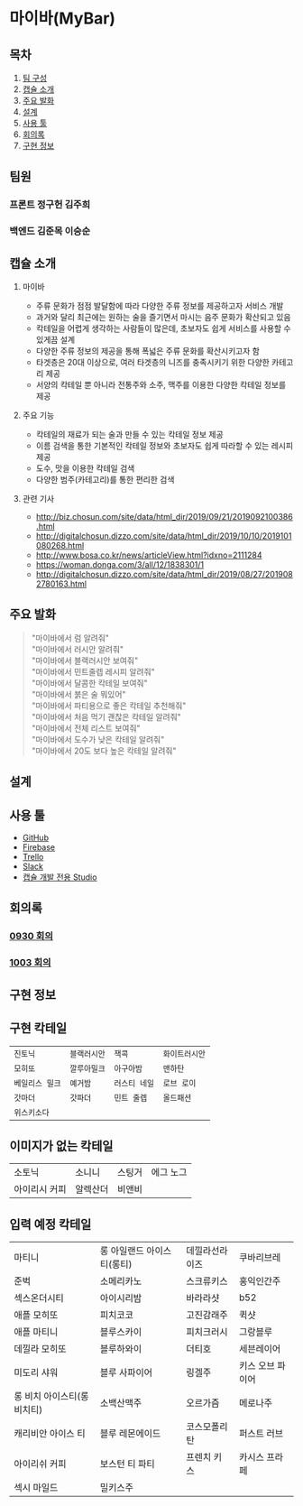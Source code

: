 # 마이바(MyBar)

## 목차

1. [팀 구성](#팀원)
1. [캡슐 소개](#캡슐-소개)
1. [주요 발화](#주요-발화)
1. [설계](#설계)
1. [사용 툴](#사용-툴)
1. [회의록](#회의록)
1. [구현 정보](#구현-정보)

## 팀원

### 프론트 정구헌 김주희

### 백엔드 김준목 이승순

## 캡슐 소개

1. 마이바
    - 주류 문화가 점점 발달함에 따라 다양한 주류 정보를 제공하고자 서비스 개발
    - 과거와 달리 최근에는 원하는 술을 즐기면서 마시는 음주 문화가 확산되고 있음
    - 칵테일을 어렵게 생각하는 사람들이 많은데, 초보자도 쉽게 서비스를 사용할 수 있게끔 설계
    - 다양한 주류 정보의 제공을 통해 폭넓은 주류 문화를 확산시키고자 함
    - 타겟층은 20대 이상으로, 여러 타겟층의 니즈를 충족시키기 위한 다양한 카테고리 제공
    - 서양의 칵테일 뿐 아니라 전통주와 소주, 맥주를 이용한 다양한 칵테일 정보를 제공

1. 주요 기능
    - 칵테일의 재료가 되는 술과 만들 수 있는 칵테일 정보 제공
    - 이름 검색을 통한 기본적인 칵테일 정보와 초보자도 쉽게 따라할 수 있는 레시피 제공
    - 도수, 맛을 이용한 칵테일 검색
    - 다양한 범주(카테고리)를 통한 편리한 검색

1. 관련 기사
    - <http://biz.chosun.com/site/data/html_dir/2019/09/21/2019092100386.html>
    - <http://digitalchosun.dizzo.com/site/data/html_dir/2019/10/10/2019101080268.html>
    - <http://www.bosa.co.kr/news/articleView.html?idxno=2111284>
    - <https://woman.donga.com/3/all/12/1838301/1>
    - <http://digitalchosun.dizzo.com/site/data/html_dir/2019/08/27/2019082780163.html>

## 주요 발화

>"마이바에서 럼 알려줘"  
"마이바에서 러시안 알려줘"  
"마이바에서 블랙러시안 보여줘"  
"마이바에서 민트줄렙 레시피 알려줘"  
"마이바에서 달콤한 칵테일 보여줘"  
"마이바에서 붉은 술 뭐있어"  
"마이바에서 파티용으로 좋은 칵테일 추천해줘"  
"마이바에서 처음 먹기 괜찮은 칵테일 알려줘"  
"마이바에서 전체 리스트 보여줘"  
"마이바에서 도수가 낮은 칵테일 알려줘"  
"마이바에서 20도 보다 높은 칵테일 알려줘"  

## 설계

## 사용 툴

- [GitHub](https://github.com/TKvl6/myhand.Bartender)
- [Firebase](https://www.google.com)
- [Trello](https://trello.com/b/7OGe4zzt/%EC%B9%B5%ED%85%8C%EC%9D%BC)
- [Slack](https://www.slack.com)
- [캡슐 개발 전용 Studio](https://bixbydevelopers.com/)

## 회의록

### [0930 회의](/회의록/0930)

### [1003 회의](/회의록/1003)

## 구현 정보

## 구현 칵테일

|||||
|-|-|-|-|
|`진토닉`|`블랙러시안`|`잭콕`|`화이트러시안`|
|`모히또`|`깔루아밀크`|`아구아밤`|`맨하탄`|
|`베일리스 밀크`|`예거밤`|`러스티 네일`|`로브 로이`|
|`갓마더`|`갓파더`|`민트 줄렙`|`올드패션`|
|`위스키소다`||||

## 이미지가 없는 칵테일

|||||
|-|-|-|-|
|소토닉|소니니|스팅거|에그 노그|
|아이리시 커피|알렉산더|비앤비||

## 입력 예정 칵테일

|||||
|-|-|-|-|
|마티니|롱 아일랜드 아이스티(롱티)|데낄라선라이즈|쿠바리브레|
|준벅|소메리카노|스크류키스|홍익인간주|
|섹스온더시티|아이시리밤|바라라샷|b52|
|애플 모히또|피치코코|고진감래주|퀵샷|
|애플 마티니|블루스카이|피치크러시|그랑블루|
|데낄라 모히또|블루하와이|더티호|세븐레이어|
|미도리 샤워|블루 사파이어|링겔주|키스 오브 파이어|
|롱 비치 아이스티(롱비치티)|소백산맥주|오르가즘|메로나주|
|캐리비안 아이스 티|블루 레몬에이드|코스모폴리탄|퍼스트 러브|
|아이리쉬 커피|보스턴 티 파티|프렌치 키스|카시스 프라페|
|섹시 마일드|밀키스주|||
